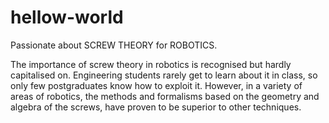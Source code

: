 # hellow-world
Passionate about SCREW THEORY for ROBOTICS.

The importance of screw theory in robotics is recognised but hardly capitalised on.
Engineering students rarely get to learn about it in class, so only few postgraduates know how to exploit it.
However, in a variety of areas of robotics, the methods and formalisms based on the geometry and algebra of the screws, 
have proven to be superior to other techniques.

